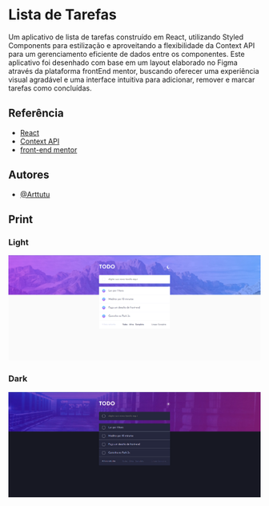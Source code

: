 # Lista de Tarefas

Um aplicativo de lista de tarefas construído em React, utilizando Styled Components para estilização e aproveitando a flexibilidade da Context API para um gerenciamento eficiente de dados entre os componentes. Este aplicativo foi desenhado com base em um layout elaborado no Figma através da plataforma frontEnd mentor, buscando oferecer uma experiência visual agradável e uma interface intuitiva para adicionar, remover e marcar tarefas como concluídas.

## Referência

- [React](https://legacy.reactjs.org/)
- [Context API](https://legacy.reactjs.org/docs/context.html)
- [front-end mentor](https://www.frontendmentor.io/challenges/todo-app-Su1_KokOW)

## Autores

- [@Arttutu](https://www.github.com/Arttutu)

## Print

### Light
![](https://github.com/Arttutu/to-do/blob/main/Captura%20de%20tela%202023-12-27%20092944.png?raw=true)

### Dark
![](https://github.com/Arttutu/to-do/blob/main/Captura%20de%20tela%202023-12-27%20093724.png?raw=true)

